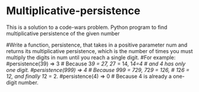# Multiplicative-persistence
This is a solution to a code-wars problem.
Python program to find multiplicative persistence of the given number

#Write a function, persistence, that takes in a positive parameter num and returns its multiplicative persistence, which is the number of times you must multiply the digits in num until you reach a single digit.
#For example:
#persistence(39) => 3  # Because 3*9 = 27, 2*7 = 14, 1*4=4
                       # and 4 has only one digit.
#persistence(999) => 4 # Because 9*9*9 = 729, 7*2*9 = 126,
                       # 1*2*6 = 12, and finally 1*2 = 2.
#persistence(4) => 0   # Because 4 is already a one-digit number.

